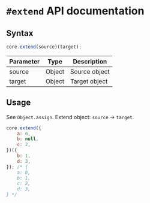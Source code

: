 # `#extend` API documentation

## Syntax

``` js
core.extend(source)(target);
```

| Parameter | Type | Description |
|--|--|--|
| source | Object | Source object |
| target | Object | Target object |

## Usage

See `Object.assign`. Extend object: `source` &rarr; `target`.

``` js
core.extend({
    a: 0,
    b: null,
    c: 2,
})({
    b: 1,
    d: 3,
}); /* {
    a: 0,
    b: 1,
    c: 2,
    d: 3,
} */
```

